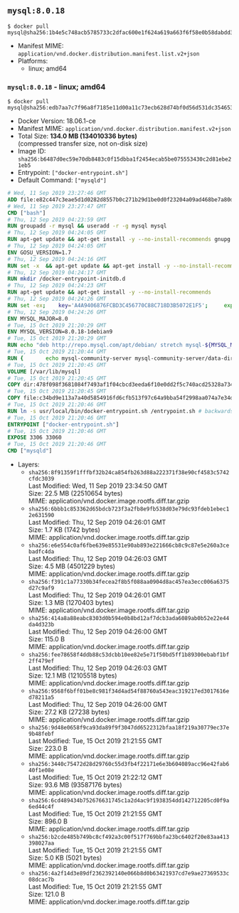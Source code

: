 ## `mysql:8.0.18`

```console
$ docker pull mysql@sha256:1b4e5c748acb5785733c2dfac600e1f624a619a663f6f58e0b58dabdd3d287f4
```

-	Manifest MIME: `application/vnd.docker.distribution.manifest.list.v2+json`
-	Platforms:
	-	linux; amd64

### `mysql:8.0.18` - linux; amd64

```console
$ docker pull mysql@sha256:edb7aa7c7f96a8f7185e11d00a11c73ecb628d74bf0d56d531dc3546530c049a
```

-	Docker Version: 18.06.1-ce
-	Manifest MIME: `application/vnd.docker.distribution.manifest.v2+json`
-	Total Size: **134.0 MB (134010336 bytes)**  
	(compressed transfer size, not on-disk size)
-	Image ID: `sha256:b6487d0ec59e70db8483c0f15dbba1f2454ecab5be075553430c2d81ebe21eb5`
-	Entrypoint: `["docker-entrypoint.sh"]`
-	Default Command: `["mysqld"]`

```dockerfile
# Wed, 11 Sep 2019 23:27:46 GMT
ADD file:e82c447c3eae5d1d0282d8557b0c271b29d1be0d0f23204a09ad468be7a80d8c in / 
# Wed, 11 Sep 2019 23:27:47 GMT
CMD ["bash"]
# Thu, 12 Sep 2019 04:23:59 GMT
RUN groupadd -r mysql && useradd -r -g mysql mysql
# Thu, 12 Sep 2019 04:24:05 GMT
RUN apt-get update && apt-get install -y --no-install-recommends gnupg dirmngr && rm -rf /var/lib/apt/lists/*
# Thu, 12 Sep 2019 04:24:05 GMT
ENV GOSU_VERSION=1.7
# Thu, 12 Sep 2019 04:24:16 GMT
RUN set -x 	&& apt-get update && apt-get install -y --no-install-recommends ca-certificates wget && rm -rf /var/lib/apt/lists/* 	&& wget -O /usr/local/bin/gosu "https://github.com/tianon/gosu/releases/download/$GOSU_VERSION/gosu-$(dpkg --print-architecture)" 	&& wget -O /usr/local/bin/gosu.asc "https://github.com/tianon/gosu/releases/download/$GOSU_VERSION/gosu-$(dpkg --print-architecture).asc" 	&& export GNUPGHOME="$(mktemp -d)" 	&& gpg --batch --keyserver ha.pool.sks-keyservers.net --recv-keys B42F6819007F00F88E364FD4036A9C25BF357DD4 	&& gpg --batch --verify /usr/local/bin/gosu.asc /usr/local/bin/gosu 	&& gpgconf --kill all 	&& rm -rf "$GNUPGHOME" /usr/local/bin/gosu.asc 	&& chmod +x /usr/local/bin/gosu 	&& gosu nobody true 	&& apt-get purge -y --auto-remove ca-certificates wget
# Thu, 12 Sep 2019 04:24:17 GMT
RUN mkdir /docker-entrypoint-initdb.d
# Thu, 12 Sep 2019 04:24:23 GMT
RUN apt-get update && apt-get install -y --no-install-recommends 		pwgen 		openssl 		perl 	&& rm -rf /var/lib/apt/lists/*
# Thu, 12 Sep 2019 04:24:26 GMT
RUN set -ex; 	key='A4A9406876FCBD3C456770C88C718D3B5072E1F5'; 	export GNUPGHOME="$(mktemp -d)"; 	gpg --batch --keyserver ha.pool.sks-keyservers.net --recv-keys "$key"; 	gpg --batch --export "$key" > /etc/apt/trusted.gpg.d/mysql.gpg; 	gpgconf --kill all; 	rm -rf "$GNUPGHOME"; 	apt-key list > /dev/null
# Thu, 12 Sep 2019 04:24:26 GMT
ENV MYSQL_MAJOR=8.0
# Tue, 15 Oct 2019 21:20:29 GMT
ENV MYSQL_VERSION=8.0.18-1debian9
# Tue, 15 Oct 2019 21:20:29 GMT
RUN echo "deb http://repo.mysql.com/apt/debian/ stretch mysql-${MYSQL_MAJOR}" > /etc/apt/sources.list.d/mysql.list
# Tue, 15 Oct 2019 21:20:44 GMT
RUN { 		echo mysql-community-server mysql-community-server/data-dir select ''; 		echo mysql-community-server mysql-community-server/root-pass password ''; 		echo mysql-community-server mysql-community-server/re-root-pass password ''; 		echo mysql-community-server mysql-community-server/remove-test-db select false; 	} | debconf-set-selections 	&& apt-get update && apt-get install -y mysql-community-client="${MYSQL_VERSION}" mysql-community-server-core="${MYSQL_VERSION}" && rm -rf /var/lib/apt/lists/* 	&& rm -rf /var/lib/mysql && mkdir -p /var/lib/mysql /var/run/mysqld 	&& chown -R mysql:mysql /var/lib/mysql /var/run/mysqld 	&& chmod 777 /var/run/mysqld
# Tue, 15 Oct 2019 21:20:45 GMT
VOLUME [/var/lib/mysql]
# Tue, 15 Oct 2019 21:20:45 GMT
COPY dir:478f098f3681084f7493af1f04cbcd3eeda6f10e0dd2f5c740acd25328a73455 in /etc/mysql/ 
# Tue, 15 Oct 2019 21:20:45 GMT
COPY file:c34bd9e113a7a40d5854916fd6cfb513f97c64a9bba54f2998aa074a7e34dd50 in /usr/local/bin/ 
# Tue, 15 Oct 2019 21:20:46 GMT
RUN ln -s usr/local/bin/docker-entrypoint.sh /entrypoint.sh # backwards compat
# Tue, 15 Oct 2019 21:20:46 GMT
ENTRYPOINT ["docker-entrypoint.sh"]
# Tue, 15 Oct 2019 21:20:46 GMT
EXPOSE 3306 33060
# Tue, 15 Oct 2019 21:20:46 GMT
CMD ["mysqld"]
```

-	Layers:
	-	`sha256:8f91359f1fffbf32b24ca854fb263d88a222371f38e90cf4583c5742cfdc3039`  
		Last Modified: Wed, 11 Sep 2019 23:34:50 GMT  
		Size: 22.5 MB (22510654 bytes)  
		MIME: application/vnd.docker.image.rootfs.diff.tar.gzip
	-	`sha256:6bbb1c853362d65bdcb723f3a2fb8e9fb538d03e79dc93fdeb1ebec12e631590`  
		Last Modified: Thu, 12 Sep 2019 04:26:01 GMT  
		Size: 1.7 KB (1742 bytes)  
		MIME: application/vnd.docker.image.rootfs.diff.tar.gzip
	-	`sha256:e6e554c0af6fbe639e85531e90ab893e221666cb8c9c87e5e260a3cebadfc4da`  
		Last Modified: Thu, 12 Sep 2019 04:26:03 GMT  
		Size: 4.5 MB (4501229 bytes)  
		MIME: application/vnd.docker.image.rootfs.diff.tar.gzip
	-	`sha256:f391c1a77330b34fecea2f8b5f088aa0904d8ac457ea3ecc006a6375d27c9af9`  
		Last Modified: Thu, 12 Sep 2019 04:26:01 GMT  
		Size: 1.3 MB (1270403 bytes)  
		MIME: application/vnd.docker.image.rootfs.diff.tar.gzip
	-	`sha256:414a8a88eabc8303d0b594e0b8bd12af7dcb3ada6089ab0b52e22e44da4d323b`  
		Last Modified: Thu, 12 Sep 2019 04:26:00 GMT  
		Size: 115.0 B  
		MIME: application/vnd.docker.image.rootfs.diff.tar.gzip
	-	`sha256:fee78658f4ddb88c53dcbb10ee82e5e71f50bd5ff1b89300ebabf1bf2ff479ef`  
		Last Modified: Thu, 12 Sep 2019 04:26:03 GMT  
		Size: 12.1 MB (12105518 bytes)  
		MIME: application/vnd.docker.image.rootfs.diff.tar.gzip
	-	`sha256:9568f6bff01be8c981f34d4ad54f88760a543eac319217ed3017616ed78211a5`  
		Last Modified: Thu, 12 Sep 2019 04:26:00 GMT  
		Size: 27.2 KB (27238 bytes)  
		MIME: application/vnd.docker.image.rootfs.diff.tar.gzip
	-	`sha256:9d48e0658f9ca93da89f9f3047dd6522312bfaa18f219a30779ec37e9b48febf`  
		Last Modified: Tue, 15 Oct 2019 21:21:55 GMT  
		Size: 223.0 B  
		MIME: application/vnd.docker.image.rootfs.diff.tar.gzip
	-	`sha256:3440c75472d28d29760c55d3fb4f22171e6e3b604089acc96e42fab640f1e08e`  
		Last Modified: Tue, 15 Oct 2019 21:22:12 GMT  
		Size: 93.6 MB (93587176 bytes)  
		MIME: application/vnd.docker.image.rootfs.diff.tar.gzip
	-	`sha256:6cd489434b752676631745c1a2d4ac9f1938354dd142712205cd0f9a6ed44c4f`  
		Last Modified: Tue, 15 Oct 2019 21:21:55 GMT  
		Size: 896.0 B  
		MIME: application/vnd.docker.image.rootfs.diff.tar.gzip
	-	`sha256:b2cde485b749bc8cf492a3c00f517f769bbfa23bc6402f20e83aa413398027aa`  
		Last Modified: Tue, 15 Oct 2019 21:21:55 GMT  
		Size: 5.0 KB (5021 bytes)  
		MIME: application/vnd.docker.image.rootfs.diff.tar.gzip
	-	`sha256:4a2f14d3e89df2362392140e066b8d0b63421937cd7e9ae27369533c08dcac7b`  
		Last Modified: Tue, 15 Oct 2019 21:21:55 GMT  
		Size: 121.0 B  
		MIME: application/vnd.docker.image.rootfs.diff.tar.gzip
